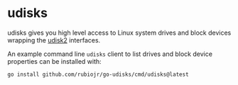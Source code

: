 # udisks

udisks gives you high level access to Linux system drives and block devices wrapping the [udisk2](http://storaged.org/doc/udisks2-api/) interfaces.

An example command line `udisks` client to list drives and block device properties can be installed with:

```
go install github.com/rubiojr/go-udisks/cmd/udisks@latest
```
